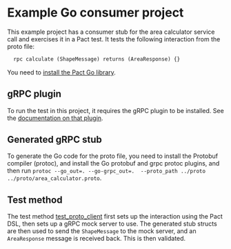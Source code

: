 # Example Go consumer project

This example project has a consumer stub for the area calculator service call and exercises it in a Pact test.
It tests the following interaction from the proto file:

```protobuf
  rpc calculate (ShapeMessage) returns (AreaResponse) {}
```

You need to [install the Pact Go library](https://github.com/pact-foundation/pact-go/tree/2.x.x#installation). 

## gRPC plugin

To run the test in this project, it requires the gRPC plugin to be installed. See the [documentation on that plugin](https://github.com/pactflow/pact-protobuf-plugin#installation).

## Generated gRPC stub

To generate the Go code for the proto file, you need to install the Protobuf compiler (protoc), and install the Go
protobuf and grpc protoc plugins, and then run `protoc --go_out=. --go-grpc_out=.  --proto_path ../proto  ../proto/area_calculator.proto`.

## Test method

The test method [test_proto_client](src/lib.rs) first sets up the interaction using the Pact DSL, then sets up a
gRPC mock server to use. The generated stub structs are then used to send the `ShapeMessage` to the mock server,
and an `AreaResponse` message is received back. This is then validated.
